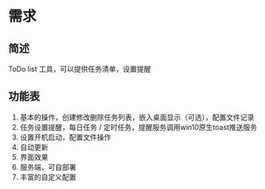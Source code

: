 # 需求

## 简述

ToDo list 工具，可以提供任务清单，设置提醒

## 功能表

1. 基本的操作，创建修改删除任务列表，嵌入桌面显示（可选），配置文件记录
2. 任务设置提醒，每日任务 / 定时任务，提醒服务调用win10原生toast推送服务
3. 设置开机启动，配置文件操作
4. 自动更新
5. 界面效果
6. 服务端，可自部署
7. 丰富的自定义配置